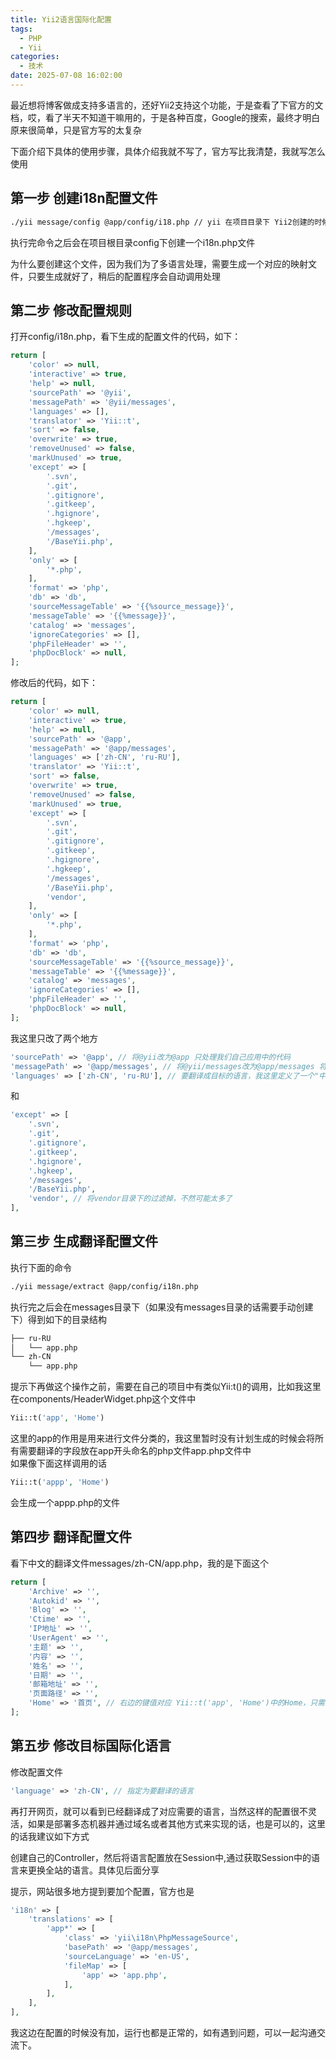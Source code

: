 ```yaml
---
title: Yii2语言国际化配置
tags:
  - PHP
  - Yii
categories:
  - 技术
date: 2025-07-08 16:02:00
---
```


最近想将博客做成支持多语言的，还好Yii2支持这个功能，于是查看了下官方的文档，哎，看了半天不知道干嘛用的，于是各种百度，Google的搜索，最终才明白原来很简单，只是官方写的太复杂

下面介绍下具体的使用步骤，具体介绍我就不写了，官方写比我清楚，我就写怎么使用

## 第一步 创建i18n配置文件

```bash
./yii message/config @app/config/i18.php // yii 在项目目录下 Yii2创建的时候自动生成的
```

执行完命令之后会在项目根目录config下创建一个i18n.php文件

为什么要创建这个文件，因为我们为了多语言处理，需要生成一个对应的映射文件，只要生成就好了，稍后的配置程序会自动调用处理

## 第二步 修改配置规则

打开config/i18n.php，看下生成的配置文件的代码，如下：

```php
return [
    'color' => null,
    'interactive' => true,
    'help' => null,
    'sourcePath' => '@yii',
    'messagePath' => '@yii/messages',
    'languages' => [],
    'translator' => 'Yii::t',
    'sort' => false,
    'overwrite' => true,
    'removeUnused' => false,
    'markUnused' => true,
    'except' => [
        '.svn',
        '.git',
        '.gitignore',
        '.gitkeep',
        '.hgignore',
        '.hgkeep',
        '/messages',
        '/BaseYii.php',
    ],
    'only' => [
        '*.php',
    ],
    'format' => 'php',
    'db' => 'db',
    'sourceMessageTable' => '{{%source_message}}',
    'messageTable' => '{{%message}}',
    'catalog' => 'messages',
    'ignoreCategories' => [],
    'phpFileHeader' => '',
    'phpDocBlock' => null,
];
```

修改后的代码，如下：

```php
return [
    'color' => null,
    'interactive' => true,
    'help' => null,
    'sourcePath' => '@app',
    'messagePath' => '@app/messages',
    'languages' => ['zh-CN', 'ru-RU'],
    'translator' => 'Yii::t',
    'sort' => false,
    'overwrite' => true,
    'removeUnused' => false,
    'markUnused' => true,
    'except' => [
        '.svn',
        '.git',
        '.gitignore',
        '.gitkeep',
        '.hgignore',
        '.hgkeep',
        '/messages',
        '/BaseYii.php',
        'vendor',
    ],
    'only' => [
        '*.php',
    ],
    'format' => 'php',
    'db' => 'db',
    'sourceMessageTable' => '{{%source_message}}',
    'messageTable' => '{{%message}}',
    'catalog' => 'messages',
    'ignoreCategories' => [],
    'phpFileHeader' => '',
    'phpDocBlock' => null,
];
```

我这里只改了两个地方

```php
'sourcePath' => '@app', // 将@yii改为@app 只处理我们自己应用中的代码
'messagePath' => '@app/messages', // 将@yii/messages改为@app/messages 将需要翻译的字段提取出来要放的目录
'languages' => ['zh-CN', 'ru-RU'], // 要翻译成目标的语言，我这里定义了一个"中文"和"俄语"
```

和

```php
'except' => [
    '.svn',
    '.git',
    '.gitignore',
    '.gitkeep',
    '.hgignore',
    '.hgkeep',
    '/messages',
    '/BaseYii.php',
    'vendor', // 将vendor目录下的过滤掉，不然可能太多了
],
```

## 第三步 生成翻译配置文件

执行下面的命令

```bash
./yii message/extract @app/config/i18n.php
```

执行完之后会在messages目录下（如果没有messages目录的话需要手动创建下）得到如下的目录结构

```bash
├── ru-RU
│   └── app.php
└── zh-CN
    └── app.php
```

提示下再做这个操作之前，需要在自己的项目中有类似Yii:t()的调用，比如我这里在components/HeaderWidget.php这个文件中

```php
Yii::t('app', 'Home')
```

这里的app的作用是用来进行文件分类的，我这里暂时没有计划生成的时候会将所有需要翻译的字段放在app开头命名的php文件app.php文件中  
如果像下面这样调用的话

```php
Yii::t('appp', 'Home')
```

会生成一个appp.php的文件

## 第四步 翻译配置文件

看下中文的翻译文件messages/zh-CN/app.php，我的是下面这个

```php
return [
    'Archive' => '',
    'Autokid' => '',
    'Blog' => '',
    'Ctime' => '',
    'IP地址' => '',
    'UserAgent' => '',
    '主题' => '',
    '内容' => '',
    '姓名' => '',
    '日期' => '',
    '邮箱地址' => '',
    '页面路径' => '',
    'Home' => '首页', // 右边的键值对应 Yii::t('app', 'Home')中的Home，只需要在value中写入需要的汉字就可以了。
];
```

## 第五步 修改目标国际化语言

修改配置文件

```php
'language' => 'zh-CN', // 指定为要翻译的语言
```

再打开网页，就可以看到已经翻译成了对应需要的语言，当然这样的配置很不灵活，如果是部署多态机器并通过域名或者其他方式来实现的话，也是可以的，这里的话我建议如下方式

创建自己的Controller，然后将语言配置放在Session中,通过获取Session中的语言来更换全站的语言。具体见后面分享

提示，网站很多地方提到要加个配置，官方也是

```php
'i18n' => [
    'translations' => [
        'app*' => [
            'class' => 'yii\i18n\PhpMessageSource',
            'basePath' => '@app/messages',
            'sourceLanguage' => 'en-US',
            'fileMap' => [
                'app' => 'app.php',
            ],
        ],
    ],
],
```

我这边在配置的时候没有加，运行也都是正常的，如有遇到问题，可以一起沟通交流下。
